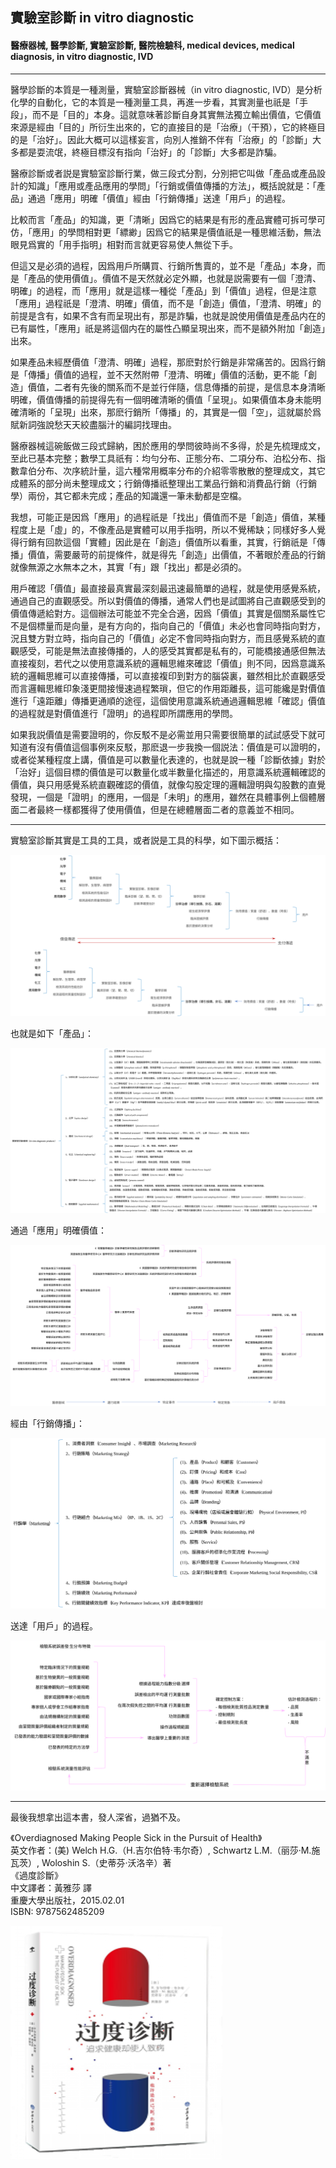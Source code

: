 ## 實驗室診斷 in vitro diagnostic
#### 醫療器械, 醫學診斷, 實驗室診斷, 醫院檢驗科, medical devices, medical diagnosis, in vitro diagnostic, IVD
---

<p word-wrap: break-word; word-break: break-all; overflow-x: hidden; overflow-x: hidden;></p>

醫學診斷的本質是一種測量，實驗室診斷器械（in vitro diagnostic, IVD）是分析化學的自動化，它的本質是一種測量工具，再進一步看，其實測量也祇是「手段」，而不是「目的」本身。這就意味著診斷自身其實無法獨立輸出價值，它價值來源是經由「目的」所衍生出來的，它的直接目的是「治療」（干預），它的終極目的是「治好」。因此大概可以這樣妄言，向別人推銷不伴有「治療」的「診斷」大多都是耍流氓，終極目標沒有指向「治好」的「診斷」大多都是詐騙。

醫療診斷或者説是實驗室診斷行業，做三段式分割，分別把它叫做「產品或產品設計的知識」「應用或產品應用的學問」「行銷或價值傳播的方法」，概括說就是：「產品」通過「應用」明確「價值」經由「行銷傳播」送達「用戶」的過程。

比較而言「產品」的知識，更「清晰」因爲它的結果是有形的產品實體可拆可學可仿，「應用」的學問相對更「縹緲」因爲它的結果是價值祇是一種思維活動，無法眼見爲實的「用手指明」相對而言就更容易使人無從下手。

但這又是必須的過程，因爲用戶所購買、行銷所售賣的，並不是「產品」本身，而是「產品的使用價值」。價值不是天然就必定外顯，也就是説需要有一個「澄清、明確」的過程，而「應用」就是這樣一種從「產品」到「價值」過程，但是注意「應用」過程祇是「澄清、明確」價值，而不是「創造」價值，「澄清、明確」的前提是含有，如果不含有而呈現出有，那是詐騙，也就是說使用價值是產品内在的已有屬性，「應用」祇是將這個内在的屬性凸顯呈現出來，而不是額外附加「創造」出來。

如果產品未經歷價值「澄清、明確」過程，那麽對於行銷是非常痛苦的。因爲行銷是「傳播」價值的過程，並不天然附帶「澄清、明確」價值的活動，更不能「創造」價值，二者有先後的關系而不是並行伴隨，信息傳播的前提，是信息本身清晰明確，價值傳播的前提得先有一個明確清晰的價值「呈現」。如果價值本身未能明確清晰的「呈現」出來，那麽行銷所「傳播」的，其實是一個「空」，這就屬於爲賦新詞強說愁天天絞盡腦汁的編詞找理由。

醫療器械這碗飯做三段式歸納，困於應用的學問彼時尚不多得，於是先梳理成文，至此已基本完整；數學工具祇有：均勻分布、正態分布、二項分布、泊松分布、指數韋伯分布、次序統計量，這六種常用概率分布的介紹零零散散的整理成文，其它成體系的部分尚未整理成文；行銷傳播祇整理出工業品行銷和消費品行銷（行銷學）兩份，其它都未完成；產品的知識還一筆未動都是空檔。

我想，可能正是因爲「應用」的過程祇是「找出」價值而不是「創造」價值，某種程度上是「虛」的，不像產品是實體可以用手指明，所以不覺稀缺；同樣好多人覺得行銷有回款這個「實體」因此是在「創造」價值所以看重，其實，行銷祇是「傳播」價值，需要嚴苛的前提條件，就是得先「創造」出價值，不著眼於產品的行銷就像無源之水無本之木，其實「有」跟「找出」都是必須的。

用戶確認「價值」最直接最真實最深刻最迅速最簡單的過程，就是使用感覺系統，通過自己的直觀感受。所以對價值的傳播，通常人們也是試圖將自己直觀感受到的價值傳遞給對方。這個辦法可能並不完全合適，因爲「價值」其實是個關系屬性它不是個標量而是向量，是有方向的，指向自己的「價值」未必也會同時指向對方，況且雙方對立時，指向自己的「價值」必定不會同時指向對方，而且感覺系統的直觀感受，可能是無法直接傳播的，人的感受其實都是私有的，可能橋接通感但無法直接複刻，若代之以使用意識系統的邏輯思維來確認「價值」則不同，因爲意識系統的邏輯思維可以直接傳播，可以直接複印到對方的腦袋裏，雖然相比於直觀感受而言邏輯思維印象淺更間接慢速過程繁瑣，但它的作用距離長，這可能纔是對價值進行「遠距離」傳播更通順的途徑，這個使用意識系統通過邏輯思維「確認」價值的過程就是對價值進行「證明」的過程即所謂應用的學問。

如果我説價值是需要證明的，你反駁不是必需並用只需要很簡單的試試感受下就可知道有沒有價值這個事例來反駁，那麽退一步我換一個説法：價值是可以證明的，或者從某種程度上講，價值是可以數量化表達的，也就是說一種「診斷依據」對於「治好」這個目標的價值是可以數量化或半數量化描述的，用意識系統邏輯確認的價值，與只用感覺系統直觀確認的價值，就像勾股定理的邏輯證明與勾股數的直覺發現，一個是「證明」的應用，一個是「未明」的應用，雖然在具體事例上個體層面二者最終一樣都獲得了使用價值，但是在總體層面二者的意義並不相同。

---

實驗室診斷其實是工具的工具，或者説是工具的科學，如下圖示概括：

![](https://github.com/Orca023/in-vitro-diagnostic/blob/main/outline1.svg)

也就是如下「產品」：

![](https://github.com/Orca023/in-vitro-diagnostic/blob/main/outline4.svg)

通過「應用」明確價值：

![](https://github.com/Orca023/in-vitro-diagnostic/blob/main/outline2.svg)

經由「行銷傳播」：

![](https://github.com/Orca023/in-vitro-diagnostic/blob/main/outline5.svg)

送達「用戶」的過程。

![](https://github.com/Orca023/in-vitro-diagnostic/blob/main/outline3.svg)

---

最後我想拿出這本書，發人深省，過猶不及。

《Overdiagnosed Making People Sick in the Pursuit of Health》  
英文作者：(美) Welch H.G.（H.吉尔伯特·韦尔奇）, Schwartz L.M.（丽莎·M.施瓦茨）, Woloshin S.（史蒂芬·沃洛辛）著  
《過度診斷》  
中文譯者：黃雅莎 譯  
重慶大學出版社，2015.02.01  
ISBN: 9787562485209  

![](https://github.com/Orca023/in-vitro-diagnostic/blob/main/OverDiagnosed.png)
